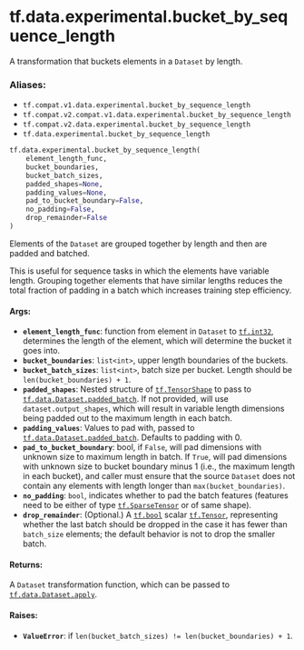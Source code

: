 <div itemscope itemtype="http://developers.google.com/ReferenceObject">
<meta itemprop="name" content="tf.data.experimental.bucket_by_sequence_length" />
<meta itemprop="path" content="Stable" />
</div>

# tf.data.experimental.bucket_by_sequence_length

A transformation that buckets elements in a `Dataset` by length.

### Aliases:

* `tf.compat.v1.data.experimental.bucket_by_sequence_length`
* `tf.compat.v2.compat.v1.data.experimental.bucket_by_sequence_length`
* `tf.compat.v2.data.experimental.bucket_by_sequence_length`
* `tf.data.experimental.bucket_by_sequence_length`

``` python
tf.data.experimental.bucket_by_sequence_length(
    element_length_func,
    bucket_boundaries,
    bucket_batch_sizes,
    padded_shapes=None,
    padding_values=None,
    pad_to_bucket_boundary=False,
    no_padding=False,
    drop_remainder=False
)
```

<!-- Placeholder for "Used in" -->

Elements of the `Dataset` are grouped together by length and then are padded
and batched.

This is useful for sequence tasks in which the elements have variable length.
Grouping together elements that have similar lengths reduces the total
fraction of padding in a batch which increases training step efficiency.

#### Args:


* <b>`element_length_func`</b>: function from element in `Dataset` to <a href="../../../tf.md#int32"><code>tf.int32</code></a>,
  determines the length of the element, which will determine the bucket it
  goes into.
* <b>`bucket_boundaries`</b>: `list<int>`, upper length boundaries of the buckets.
* <b>`bucket_batch_sizes`</b>: `list<int>`, batch size per bucket. Length should be
  `len(bucket_boundaries) + 1`.
* <b>`padded_shapes`</b>: Nested structure of <a href="../../../tf/TensorShape.md"><code>tf.TensorShape</code></a> to pass to
  <a href="../../../tf/data/Dataset.md#padded_batch"><code>tf.data.Dataset.padded_batch</code></a>. If not provided, will use
  `dataset.output_shapes`, which will result in variable length dimensions
  being padded out to the maximum length in each batch.
* <b>`padding_values`</b>: Values to pad with, passed to
  <a href="../../../tf/data/Dataset.md#padded_batch"><code>tf.data.Dataset.padded_batch</code></a>. Defaults to padding with 0.
* <b>`pad_to_bucket_boundary`</b>: bool, if `False`, will pad dimensions with unknown
  size to maximum length in batch. If `True`, will pad dimensions with
  unknown size to bucket boundary minus 1 (i.e., the maximum length in each
  bucket), and caller must ensure that the source `Dataset` does not contain
  any elements with length longer than `max(bucket_boundaries)`.
* <b>`no_padding`</b>: `bool`, indicates whether to pad the batch features (features
  need to be either of type <a href="../../../tf/sparse/SparseTensor.md"><code>tf.SparseTensor</code></a> or of same shape).
* <b>`drop_remainder`</b>: (Optional.) A <a href="../../../tf.md#bool"><code>tf.bool</code></a> scalar <a href="../../../tf/Tensor.md"><code>tf.Tensor</code></a>, representing
  whether the last batch should be dropped in the case it has fewer than
  `batch_size` elements; the default behavior is not to drop the smaller
  batch.


#### Returns:

A `Dataset` transformation function, which can be passed to
<a href="../../../tf/data/Dataset.md#apply"><code>tf.data.Dataset.apply</code></a>.



#### Raises:


* <b>`ValueError`</b>: if `len(bucket_batch_sizes) != len(bucket_boundaries) + 1`.